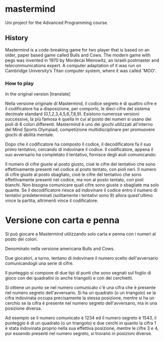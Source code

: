 # mastermind
Uni project for the Advanced Programming course.

## History
Mastermind is a code-breaking game for two player that is based on an older, paper based game called Bulls and Cows. The modern game with pegs was invented in 1970 by Mordecai Meirowitz, an Israeli postmaster and telecommunications expert. A computer adaptation of it was run on Cambridge University’s Titan computer system, where it was called 'MOO'.

### How to play
In the original version [translate]

Nella versione originale di Mastermind, il codice segreto è di quattro cifre e il codificatore ha a disposizione, per comporlo, le dieci cifre del sistema decimale standard (0,1,2,3,4,5,6,7,8,9). Esistono numerose versioni successive, la più famosa è quella in cui al posto dei numeri si usano dei pioli di 6 colori differenti. Mastermind è uno dei giochi utilizzati all'interno del Mind Sports Olympiad, competizione multidisciplinare per promuovere giochi di abilità mentale.

Dopo che il codificatore ha composto il codice, il decodificatore fa il suo primo tentativo, cercando di indovinare il codice. Il codificatore, appena il suo avversario ha completato il tentativo, fornisce degli aiuti comunicando:

Il numero di cifre giuste al posto giusto, cioè le cifre del tentativo che sono effettivamente presenti nel codice al posto tentato, con pioli neri.
Il numero di cifre giuste al posto sbagliato, cioè le cifre del tentativo che sono effettivamente presenti nel codice, ma non al posto tentato, con pioli bianchi.
Non bisogna comunicare quali cifre sono giuste o sbagliate ma solo quante. Se il decodificatore riesce ad indovinare il codice entro il numero di tentativi predeterminati (solitamente i tentativi sono 9) allora quest'ultimo vince la partita, altrimenti vince il codificatore.

# Versione con carta e penna
Si può giocare a Mastermind utilizzando solo carta e penna con i numeri al posto dei colori.

Denominato nella versione americana Bulls and Cows.

Due giocatori, a turno, tentano di indovinare il numero scelto dell'avversario comunicandogli una serie di cifre.

Il punteggio si compone di due tipi di punti che sono segnati sul foglio di gioco con dei quadratini (o anche triangoli) e con dei cerchietti.

Si ottiene un punto se nel numero comunicato c'è una cifra che è presente nel numero segreto dell'avversario. Si ha un quadrato (o un triangolo) se la cifra indovinata occupa precisamente la stessa posizione, mentre si ha un cerchio se la cifra è presente nel numero segreto dell'avversario, ma in una posizione diversa.

Ad esempio se il numero comunicato è 1234 ed il numero segreto è 1543, il punteggio è di un quadrato (o un triangolo) e due cerchi in quanto la cifra 1 è stata indovinata proprio nella sua effettiva posizione, mentre le cifre 3 e 4, pur essendo presenti nel numero segreto, si trovano in posizioni diverse.
